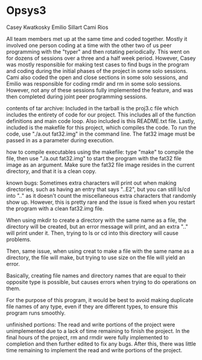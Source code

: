 # Opsys3
Casey Kwatkosky
Emilio Sillart
Cami Rios

All team members met up at the same time and coded together. Mostly it involved one person coding at a time with the other two  of us peer programming with the "typer" and then rotating periodically. This went on for dozens of sessions over a three and a half week period. However, Casey was mostly responsible  for making test cases to find bugs in the program and coding during the initial phases of the project in some solo sessions. Cami also coded the open and close sections in some solo sessions, and Emilio  was responsible for coding rmdir and rm in some solo sessions. However, not any of these sessions fully implemented the feature, and was then completed during joint peer programming sessions.

contents of tar archive:
Included in the tarball is the proj3.c file which includes the entirety of code for our project. This includes all of the function definitions and main code loop.
Also included is this README.txt file.
Lastly, included is the makefile for this project, which compiles the code. To run the code, use "./a.out fat32.img" in the command line. The fat32 image must be passed in as a parameter during execution.

how to compile executables using the makefile:
type "make" to compile the file, then use "./a.out fat32.img" to start the program with the fat32 file image as an argument. Make sure the fat32 file image resides in the current directory, and that it is a clean copy.


known bugs:  Sometimes extra characters will print out when making directories, such as having an entry that says "..E2", but you can still ls/cd into ".." as it doesn't count the miscellaneous extra characters that randomly show up. However, this is pretty rare and the issue is fixed when you restart the program with a clean fat32.img file.

When using mkdir to create a directory with the same name as a file, the directory will be created, but an error message will print, and an extra ".." will print under it. Then, trying to ls or cd into this directory will cause problems.

Then, same issue, when using creat to make a file with the same name as a directory, the file will make, but trying to use size on the file will yield an error.

Basically, creating file names and directory names that are equal to their opposite type is possible, but causes errors when trying to do operations on them. 

For the purpose of this program, it would be best to avoid making duplicate file names of any type, even if they are different types, to ensure this program runs smoothly.

unfinished portions:
The read and write portions of the project were unimplemented due to a lack of time remaining to finish the project. In the final hours of the project, rm and rmdir were fully implemented to completion and then further edited to fix any bugs. After this, there was little time remaining to implement the read and write portions of the project.
